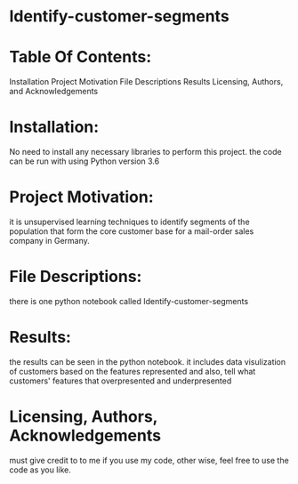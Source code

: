 # Identify-customer-segments



# Table Of Contents:
Installation
Project Motivation
File Descriptions
Results
Licensing, Authors, and Acknowledgements

# Installation:
No need to install any necessary libraries to perform this project. the code can be run with using Python version 3.6

# Project Motivation:
it is unsupervised learning techniques to identify segments of the population that form the core customer base for a mail-order sales company in Germany.


# File Descriptions:
there is one python notebook called Identify-customer-segments

# Results:
the results can be seen in the python notebook. it includes data visulization of customers based on the features represented and also, tell what customers' features that overpresented and underpresented

# Licensing, Authors, Acknowledgements
must give credit to to me if you use my code, other wise, feel free to use the code as you like.
